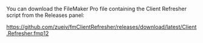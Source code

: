 You can download the FileMaker Pro file containing the Client Refresher script from the Releases panel:

https://github.com/zueiv/fmClientRefresher/releases/download/latest/Client.Refresher.fmp12
